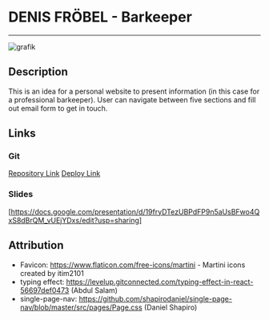# DENIS FRÖBEL - Barkeeper
***

![grafik](https://user-images.githubusercontent.com/90282261/207413146-6c33382c-7f65-44f0-9509-13a8e60b7024.png)

## Description

This is an idea for a personal website to present information (in this case for a professional barkeeper).
User can navigate between five sections and fill out email form to get in touch.

## Links

### Git

[Repository Link](https://github.com/Rowe32/denis)
[Deploy Link](https://rowe32.github.io/denis)

### Slides
[https://docs.google.com/presentation/d/19fryDTezUBPdFP9n5aUsBFwo4QxS8dBrQM_vUEjYDxs/edit?usp=sharing]

## Attribution

* Favicon: https://www.flaticon.com/free-icons/martini - Martini icons created by itim2101
* typing effect: https://levelup.gitconnected.com/typing-effect-in-react-56697def0473 (Abdul Salam)
* single-page-nav: https://github.com/shapirodaniel/single-page-nav/blob/master/src/pages/Page.css (Daniel Shapiro)

